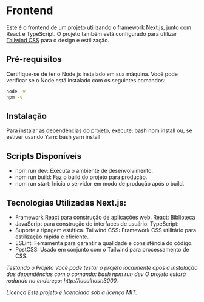 # Frontend

Este é o frontend de um projeto utilizando o framework [Next.js](https://nextjs.org/), junto com React e TypeScript. O projeto também está configurado para utilizar [Tailwind CSS](https://tailwindcss.com/) para o design e estilização.

## Pré-requisitos

Certifique-se de ter o Node.js instalado em sua máquina. Você pode verificar se o Node está instalado com os seguintes comandos:

```bash
node -v
npm -v
```

## Instalação

Para instalar as dependências do projeto, execute:
bash npm install ou, se estiver usando Yarn: bash yarn install

## Scripts Disponíveis

- npm run dev: Executa o ambiente de desenvolvimento.
- npm run build: Faz o build do projeto para produção.
- npm run start: Inicia o servidor em modo de produção após o build.

## Tecnologias Utilizadas Next.js:

- Framework React para construção de aplicações web. React: Biblioteca
- JavaScript para construção de interfaces de usuário. TypeScript:
- Suporte a tipagem estática. Tailwind CSS: Framework CSS utilitário para estilização rápida e eficiente.
- ESLint: Ferramenta para garantir a qualidade e consistência do código.
- PostCSS: Usado em conjunto com o Tailwind para processamento de CSS.

_Testando o Projeto Você pode testar o projeto localmente após a instalação das dependências com o comando: bash npm run dev O projeto estará rodando no endereço: http://localhost:3000._

_Licença Este projeto é licenciado sob a licença MIT._

